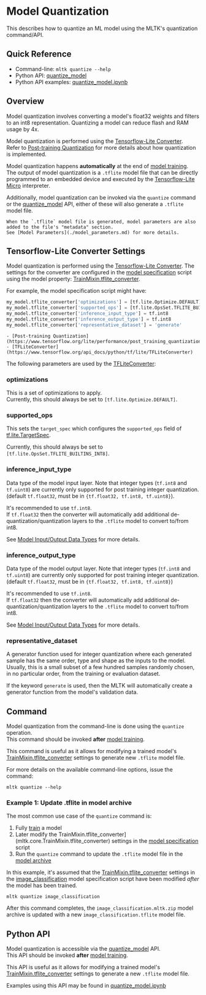 # Model Quantization

This describes how to quantize an ML model using the MLTK's quantization command/API.

## Quick Reference

- Command-line: `mltk quantize --help`
- Python API: [quantize_model](mltk.core.quantize_model)
- Python API examples: [quantize_model.ipynb](../../mltk/examples/quantize_model.ipynb)


## Overview

Model quantization involves converting a model's float32 weights and filters to an int8 representation.
Quantizing a model can reduce flash and RAM usage by 4x.

Model quantization is performed using the [Tensorflow-Lite Converter](https://www.tensorflow.org/lite/convert).  
Refer to [Post-training Quantization](https://www.tensorflow.org/lite/performance/post_training_quantization)
for more details about how quantization is implemented.

Model quantization happens __automatically__ at the end of [model training](./model_training.md).  
The output of model quantization is a `.tflite` model file that can be directly programmed to an
embedded device and executed by the [Tensorflow-Lite Micro](https://github.com/tensorflow/tflite-micro) interpreter.

Additionally, model quantization can be invoked via the `quantize` command or the [quantize_model](mltk.core.quantize_model) API,
either of these will also generate a `.tflite` model file.

```{note}
When the `.tflite` model file is generated, model parameters are also added to the file's "metadata" section.
See [Model Parameters](./model_parameters.md) for more details.
```


## Tensorflow-Lite Converter Settings

Model quantization is performed using the [Tensorflow-Lite Converter](https://www.tensorflow.org/lite/convert).
The settings for the converter are configured in the [model specification](./model_specification.md) script
using the model property: [TrainMixin.tflite_converter](mltk.core.TrainMixin.tflite_converter).

For example, the model specification script might have:

```python
my_model.tflite_converter['optimizations'] = [tf.lite.Optimize.DEFAULT]
my_model.tflite_converter['supported_ops'] = [tf.lite.OpsSet.TFLITE_BUILTINS_INT8]
my_model.tflite_converter['inference_input_type'] = tf.int8
my_model.tflite_converter['inference_output_type'] = tf.int8
my_model.tflite_converter['representative_dataset'] = 'generate'
```

```{seealso}
- [Post-training Quantization](https://www.tensorflow.org/lite/performance/post_training_quantization)
- [TFLiteConverter](https://www.tensorflow.org/api_docs/python/tf/lite/TFLiteConverter)
```


The following parameters are used by the [TFLiteConverter](https://www.tensorflow.org/api_docs/python/tf/lite/TFLiteConverter):


### optimizations

This is a set of optimizations to apply.   
Currently, this should always be set to `[tf.lite.Optimize.DEFAULT]`.

### supported_ops

This sets the `target_spec` which configures the  `supported_ops` field of [tf.lite.TargetSpec](https://www.tensorflow.org/api_docs/python/tf/lite/TargetSpec).

Currently, this should always be set to `[tf.lite.OpsSet.TFLITE_BUILTINS_INT8]`.

### inference_input_type

Data type of the model input layer. Note that integer types (`tf.int8` and `tf.uint8`) are currently only supported for post training integer quantization.  
(default `tf.float32`, must be in `{tf.float32, tf.int8, tf.uint8}`).

It's recommended to use `tf.int8`.  
If `tf.float32` then the converter will automatically add additional de-quantization/quantization layers 
to the `.tflite` model to convert to/from int8.

See [Model Input/Output Data Types](./model_io_dtypes.md) for more details.


### inference_output_type

Data type of the model output layer. Note that integer types (`tf.int8` and `tf.uint8`) are currently only supported for post training integer quantization.  
(default `tf.float32`, must be in `{tf.float32, tf.int8, tf.uint8}`)

It's recommended to use `tf.int8`.  
If `tf.float32` then the converter will automatically add additional de-quantization/quantization layers 
to the `.tflite` model to convert to/from int8.

See [Model Input/Output Data Types](./model_io_dtypes.md) for more details.


### representative_dataset

A generator function used for integer quantization where each generated sample has the same order, type and shape as the inputs to the model. Usually, this is a small subset of a few hundred samples randomly chosen, in no particular order, from the training or evaluation dataset.

If the keyword `generate` is used, then the MLTK will automatically create a generator function from the model's validation data.




## Command

Model quantization from the command-line is done using the `quantize` operation.  
This command should be invoked __after__ [model training](./model_training.md).

This command is useful as it allows for modifying a trained model's [TrainMixin.tflite_converter](mltk.core.TrainMixin.tflite_converter)
settings to generate new `.tflite` model file.


For more details on the available command-line options, issue the command:

```shell
mltk quantize --help
```


### Example 1: Update .tflite in model archive

The most common use case of the `quantize` command is:
1. Fully [train](./model_training.md) a model
2. Later modify the TrainMixin.tflite_converter](mltk.core.TrainMixin.tflite_converter) settings in the [model specification](./model_specification.md) script
3. Run the `quantize` command to update the `.tflite` model file in the [model archive](./model_archive.md)


In this example, it's assumed that the [TrainMixin.tflite_converter](mltk.core.TrainMixin.tflite_converter) settings in
the [image_classification](mltk.models.tinyml.image_classification) model specification script have been modified _after_ the model has been
trained.

```shell
mltk quantize image_classification
```

After this command completes, the `image_classification.mltk.zip` model archive is updated with a new `image_classification.tflite` model file.



## Python API

Model quantization is accessible via the [quantize_model](mltk.core.quantize_model) API.  
This API should be invoked __after__ [model training](./model_training.md).

This API is useful as it allows for modifying a trained model's [TrainMixin.tflite_converter](mltk.core.TrainMixin.tflite_converter)
settings to generate a new `.tflite` model file.

Examples using this API may be found in [quantize_model.ipynb](../../mltk/examples/quantize_model.ipynb)

